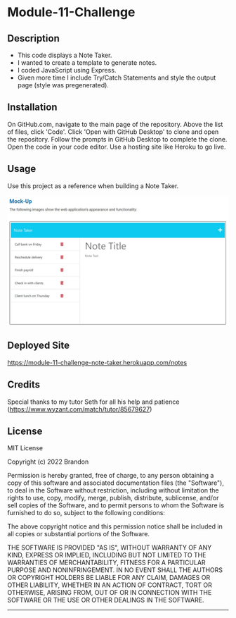 # Module-11-Challenge

## Description

- This code displays a Note Taker.
- I wanted to create a template to generate notes.
- I coded JavaScript using Express.
- Given more time I include Try/Catch Statements and style the output page (style was pregenerated).

## Installation

On GitHub.com, navigate to the main page of the repository. Above the list of files, click 'Code'. Click 'Open with GitHub Desktop' to clone and open the repository. Follow the prompts in GitHub Desktop to complete the clone. Open the code in your code editor. Use a hosting site like Heroku to go live. 

## Usage

Use this project as a reference when building a Note Taker.

![image](/assets/Screenshot%202023-01-30%20171826.jpg)

## Deployed Site

https://module-11-challenge-note-taker.herokuapp.com/notes

## Credits

Special thanks to my tutor Seth for all his help and patience (https://www.wyzant.com/match/tutor/85679627)

## License

MIT License

Copyright (c) 2022 Brandon

Permission is hereby granted, free of charge, to any person obtaining a copy
of this software and associated documentation files (the "Software"), to deal
in the Software without restriction, including without limitation the rights
to use, copy, modify, merge, publish, distribute, sublicense, and/or sell
copies of the Software, and to permit persons to whom the Software is
furnished to do so, subject to the following conditions:

The above copyright notice and this permission notice shall be included in all
copies or substantial portions of the Software.

THE SOFTWARE IS PROVIDED "AS IS", WITHOUT WARRANTY OF ANY KIND, EXPRESS OR
IMPLIED, INCLUDING BUT NOT LIMITED TO THE WARRANTIES OF MERCHANTABILITY,
FITNESS FOR A PARTICULAR PURPOSE AND NONINFRINGEMENT. IN NO EVENT SHALL THE
AUTHORS OR COPYRIGHT HOLDERS BE LIABLE FOR ANY CLAIM, DAMAGES OR OTHER
LIABILITY, WHETHER IN AN ACTION OF CONTRACT, TORT OR OTHERWISE, ARISING FROM,
OUT OF OR IN CONNECTION WITH THE SOFTWARE OR THE USE OR OTHER DEALINGS IN THE
SOFTWARE.

---